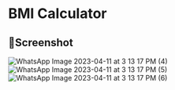 # BMI Calculator

## 📲Screenshot
![WhatsApp Image 2023-04-11 at 3 13 17 PM (4)](https://user-images.githubusercontent.com/102571608/231123836-64af5e67-a287-4e8f-bfc6-32c948e89d04.jpeg)
![WhatsApp Image 2023-04-11 at 3 13 17 PM (5)](https://user-images.githubusercontent.com/102571608/231123844-4785825d-5137-4e65-965f-fe4dc8745cfd.jpeg)
![WhatsApp Image 2023-04-11 at 3 13 17 PM (6)](https://user-images.githubusercontent.com/102571608/231123851-1db506b7-c111-48fe-adf0-4f898d5dcb67.jpeg)

